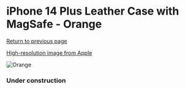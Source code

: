 # iPhone 14 Plus Leather Case with MagSafe - Orange

[Return to previous page](/iphone_14)

[High-resolution image from Apple](https://store.storeimages.cdn-apple.com/8756/as-images.apple.com/is/MPPF3?wid=4500&hei=4500&fmt=png)

<div style="width: 384px"><img src="/everysource/MPPF3.png" alt="Orange"></div>

### Under construction
